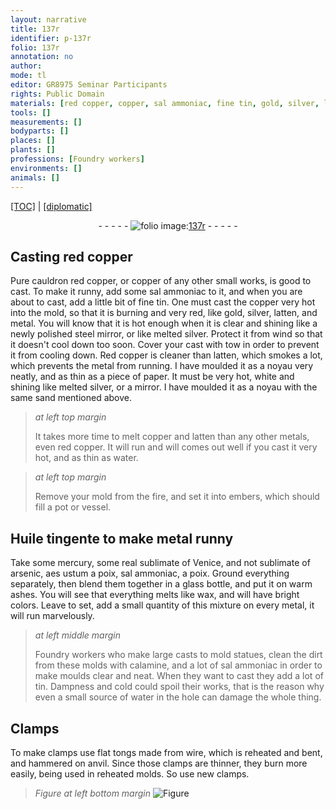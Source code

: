 ```yaml
---
layout: narrative
title: 137r
identifier: p-137r
folio: 137r
annotation: no
author:
mode: tl
editor: GR8975 Seminar Participants
rights: Public Domain
materials: [red copper, copper, sal ammoniac, fine tin, gold, silver, latten, metal, steel mirror, melted silver, Red copper, paper, sand, water, Huile tingente, mercury, sublimate of Venice, sublimate of arsenic, aes ustum, glass, wax, calamine, tin]
tools: []
measurements: []
bodyparts: []
places: []
plants: []
professions: [Foundry workers]
environments: []
animals: []
---
```


 <p><a href="{{ site.baseurl }}/translation/">[TOC]</a> | <a href="{{ site.baseurl }}/texts/p-137r_tc/" target="_blank">[diplomatic]</a></p><div class="folio" align="center">- - - - - <a href="http://gallica.bnf.fr/ark:/12148/btv1b10500001g/f279.image" target="_blank"><img src="https://cu-mkp.github.io/2017-workshop-edition/assets/photo-icon.png" alt="folio image: " style="display:inline-block; margin-bottom:-3px;"/>137r</a> - - - - - </div>  
  

## Casting <span class="m">red copper</span>

 
Pure cauldron <span class="m">red copper</span>, or <span class="m">copper</span> of any other small works, is good to cast. To make it runny, add some <span class="m">sal ammoniac</span> to it, and when you are about to cast, add a little bit of <span class="m">fine tin</span>. One must cast the <span class="m">copper</span> very hot into the mold, so that it is burning and very red, like <span class="m">gold</span>, <span class="m">silver</span>, <span class="m">latten</span>, and <span class="m">metal</span>. You will know that it is hot enough when it is clear and shining like a newly polished <span class="m">steel mirror</span>, or like <span class="m">melted silver</span>. Protect it from wind so that it doesn't cool down too soon. Cover your cast with tow in order to prevent it from cooling down. <span class="m">Red copper</span> is cleaner than <span class="m">latten</span>, which smokes a lot, which prevents the metal from running. I have moulded it as a noyau very neatly, and as thin as a piece of <span class="m">paper</span>. It must be very hot, white and shining like melted <span class="m">silver</span>, or a mirror. I have moulded it as a noyau with the same <span class="m">sand</span> mentioned above.
 
> *at left top margin*
> 
> 
>   It takes more time to melt <span class="m">copper</span> and <span class="m">latten</span> than any other metals, even <span class="m">red copper</span>. It will run and will comes out well if you cast it very hot, and as thin as <span class="m">water</span>.
 
> *at left top margin*
> 
> 
>   Remove your mold from the fire, and set it into embers, which should fill a pot or vessel.
 
 
  

## <span class="m">Huile tingente</span> to make metal runny

 
Take some <span class="m">mercury</span>, some real <span class="m">sublimate of Venice</span>, and not <span class="m">sublimate of arsenic</span>, <span class="m">aes ustum</span> a poix, <span class="m">sal ammoniac</span>, a poix. Ground everything separately, then blend them together in a <span class="m">glass</span> bottle, and put it on warm ashes. You will see that everything melts like <span class="m">wax</span>, and will have bright colors. Leave to set, add a small quantity of this mixture on every metal, it will run marvelously.
 
> *at left middle margin*
> 
> 
>   <span class="pro">Foundry workers</span> who make large casts to mold statues, clean the dirt from these molds with <span class="m">calamine</span>, and a lot of <span class="m">sal ammoniac</span> in order to make moulds clear and neat. When they want to cast they add a lot of <span class="m">tin</span>. Dampness and cold could spoil their works, that is the reason why even a small source of <span class="m">water</span> in the hole can damage the whole thing.
 
 
  

## Clamps

 
To make clamps use flat tongs made from wire, which is reheated and bent, and hammered on anvil. Since those clamps are thinner, they burn more easily, being used in reheated molds. So use new clamps.
 
> *Figure*
> *at left bottom margin*
> <a href="https://drive.google.com/open?id=0B9-oNrvWdlO5aG5XMHdYTTYzbzA" target="_blank"><img src="https://cu-mkp.github.io/GR8975-edition/assets/photo-icon.png" alt="Figure" style="display:inline-block; margin-bottom:-3px;"/></a>
 
 